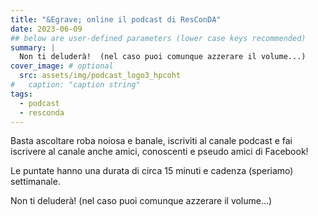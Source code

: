 ```yaml
---
title: "&Egrave; online il podcast di ResConDA"
date: 2023-06-09
## below are user-defined parameters (lower case keys recommended)
summary: |
  Non ti deluderà!  (nel caso puoi comunque azzerare il volume...)
cover_image: # optional
  src: assets/img/podcast_logo3_hpcoht
#   caption: "caption string"
tags:
  - podcast
  - resconda
---
```


Basta ascoltare roba noiosa e banale, iscriviti al canale podcast e fai iscrivere al canale anche amici, conoscenti e pseudo amici di Facebook!

Le puntate hanno una durata di circa 15 minuti e cadenza (speriamo) settimanale.

Non ti deluderà!  (nel caso puoi comunque azzerare il volume...)